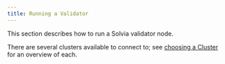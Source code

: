 ```yaml
---
title: Running a Validator
---
```


This section describes how to run a Solvia validator node.

There are several clusters available to connect to; see [choosing a Cluster](cli/choose-a-cluster.md) for an overview of each.
